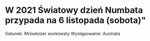 # W 2021 Światowy dzień Numbata przypada na 6 listopada (sobota)"

Gatunek: Mrówkożer workowaty
Występowanie: Australia
